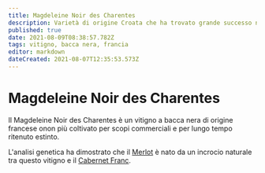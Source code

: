 ```yaml
---
title: Magdeleine Noir des Charentes
description: Varietà di origine Croata che ha trovato grande successo nel sud Italia e in California, capace di produrre vini tra i più robusti al mondo 
published: true
date: 2021-08-09T08:38:57.782Z
tags: vitigno, bacca nera, francia
editor: markdown
dateCreated: 2021-08-07T12:35:53.573Z
---
```


# Magdeleine Noir des Charentes

Il Magdeleine Noir des Charentes è un vitigno a bacca nera di origine francese onon più coltivato per scopi commerciali e per lungo tempo ritenuto estinto. 

L'analisi genetica ha dimostrato che il [Merlot](/vitigni/bacca-nera/merlot) è nato da un incrocio naturale tra questo vitigno e il [Cabernet Franc](/vitigni/bacca-nera/cabernet-franc).
